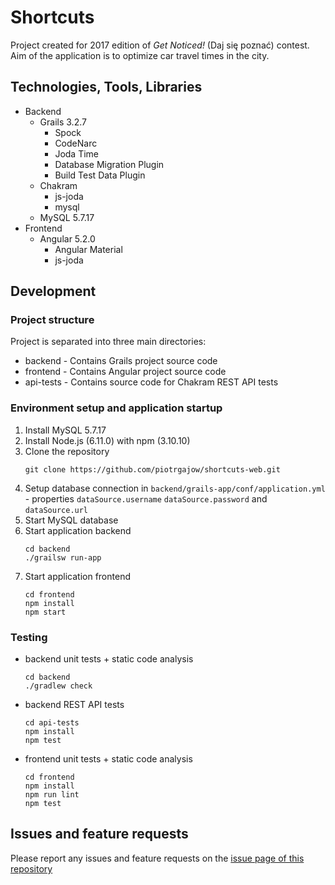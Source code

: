 # Shortcuts

Project created for 2017 edition of *Get Noticed!* (Daj się poznać) contest. Aim of the application is to optimize car travel times in the city. 

## Technologies, Tools, Libraries

- Backend
    - Grails 3.2.7
        - Spock
        - CodeNarc
        - Joda Time
        - Database Migration Plugin
        - Build Test Data Plugin
    - Chakram
        - js-joda
        - mysql
    - MySQL 5.7.17
- Frontend
    - Angular 5.2.0
        - Angular Material
        - js-joda

## Development

### Project structure

Project is separated into three main directories:

- backend - Contains Grails project source code
- frontend - Contains Angular project source code
- api-tests - Contains source code for Chakram REST API tests

### Environment setup and application startup

1. Install MySQL 5.7.17
2. Install Node.js (6.11.0) with npm (3.10.10) 
3. Clone the repository
    ```
    git clone https://github.com/piotrgajow/shortcuts-web.git
    ```
4. Setup database connection in `backend/grails-app/conf/application.yml` - properties `dataSource.username` `dataSource.password` and `dataSource.url`
5. Start MySQL database
6. Start application backend
    ```
    cd backend
    ./grailsw run-app
    ```
7. Start application frontend
    ```
    cd frontend
    npm install
    npm start
    ```

### Testing

- backend unit tests + static code analysis
    ```
    cd backend
    ./gradlew check
    ```
- backend REST API tests
    ```
    cd api-tests
    npm install
    npm test
    ```
- frontend unit tests + static code analysis
    ```
    cd frontend
    npm install
    npm run lint
    npm test
    ```
    
## Issues and feature requests

Please report any issues and feature requests on the [issue page of this repository](https://github.com/piotrgajow/shortcuts-web/issues)
